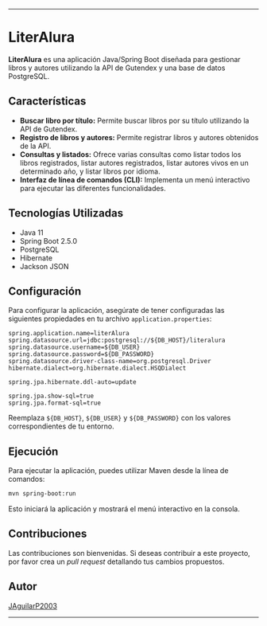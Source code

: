 
---

# LiterAlura

**LiterAlura** es una aplicación Java/Spring Boot diseñada para gestionar libros y autores utilizando la API de Gutendex y una base de datos PostgreSQL.

## Características

- **Buscar libro por título:** Permite buscar libros por su título utilizando la API de Gutendex.
- **Registro de libros y autores:** Permite registrar libros y autores obtenidos de la API.
- **Consultas y listados:** Ofrece varias consultas como listar todos los libros registrados, listar autores registrados, listar autores vivos en un determinado año, y listar libros por idioma.
- **Interfaz de línea de comandos (CLI):** Implementa un menú interactivo para ejecutar las diferentes funcionalidades.

## Tecnologías Utilizadas

- Java 11
- Spring Boot 2.5.0
- PostgreSQL
- Hibernate
- Jackson JSON

## Configuración

Para configurar la aplicación, asegúrate de tener configuradas las siguientes propiedades en tu archivo `application.properties`:

```properties
spring.application.name=literAlura
spring.datasource.url=jdbc:postgresql://${DB_HOST}/literalura
spring.datasource.username=${DB_USER}
spring.datasource.password=${DB_PASSWORD}
spring.datasource.driver-class-name=org.postgresql.Driver
hibernate.dialect=org.hibernate.dialect.HSQDialect

spring.jpa.hibernate.ddl-auto=update

spring.jpa.show-sql=true
spring.jpa.format-sql=true
```

Reemplaza `${DB_HOST}`, `${DB_USER}` y `${DB_PASSWORD}` con los valores correspondientes de tu entorno.

## Ejecución

Para ejecutar la aplicación, puedes utilizar Maven desde la línea de comandos:

```bash
mvn spring-boot:run
```

Esto iniciará la aplicación y mostrará el menú interactivo en la consola.

## Contribuciones

Las contribuciones son bienvenidas. Si deseas contribuir a este proyecto, por favor crea un *pull request* detallando tus cambios propuestos.

## Autor

[JAguilarP2003](https://github.com/JAguilarP2003)

---